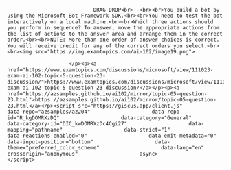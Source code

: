 <p class="card-text">
							
								DRAG DROP<br> -<br><br>You build a bot by using the Microsoft Bot Framework SDK.<br><br>You need to test the bot interactively on a local machine.<br><br>Which three actions should you perform in sequence? To answer, move the appropriate actions from the list of actions to the answer area and arrange them in the correct order.<br><br>NOTE: More than one order of answer choices is correct. You will receive credit for any of the correct orders you select.<br><br><img src="https://img.examtopics.com/ai-102/image19.png">
							
						</p><p><a href="https://www.examtopics.com/discussions/microsoft/view/111023-exam-ai-102-topic-5-question-23-discussion/">https://www.examtopics.com/discussions/microsoft/view/111023-exam-ai-102-topic-5-question-23-discussion/</a></p><p><a href="https://azsamples.github.io/ai102/mirror/topic-05-question-23.html">https://azsamples.github.io/ai102/mirror/topic-05-question-23.html</a></p><script src="https://giscus.app/client.js"                    data-repo="azsamples/az204"                    data-repo-id="R_kgDOMRXzDQ"                    data-category="General"                    data-category-id="DIC_kwDOMRXzDc4Cgi27"                    data-mapping="pathname"                    data-strict="1"                    data-reactions-enabled="0"                    data-emit-metadata="0"                    data-input-position="bottom"                    data-theme="preferred_color_scheme"                    data-lang="en"                    crossorigin="anonymous"                    async>                    </script>